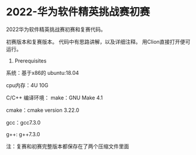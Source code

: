 # 2022-华为软件精英挑战赛初赛
2022华为软件精英挑战赛初赛和复赛代码。

初赛版本和复赛版本。
代码中有思路讲解，以及详细注释。
用Clion直接打开便可运行。

1. Prerequisites

系统：基于x86的 ubuntu:18.04

cpu内存：4U 10G

C/C++ 编译环境：
make：GNU Make 4.1

cmake：cmake version 3.22.0

gcc：gcc7.3.0

g++: g++7.3.0

注：复赛和初赛完整版本都保存在了两个压缩文件里面
